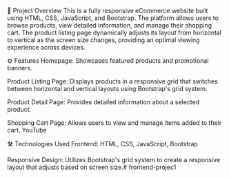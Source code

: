 
📌 Project Overview
This is a fully responsive eCommerce website built using HTML, CSS, JavaScript, and Bootstrap. The platform allows users to browse products, view detailed information, and manage their shopping cart. The product listing page dynamically adjusts its layout from horizontal to vertical as the screen size changes, providing an optimal viewing experience across devices.

⚙️ Features
Homepage: Showcases featured products and promotional banners.

Product Listing Page: Displays products in a responsive grid that switches between horizontal and vertical layouts using Bootstrap's grid system.

Product Detail Page: Provides detailed information about a selected product.

Shopping Cart Page: Allows users to view and manage items added to their cart.​
YouTube

🛠️ Technologies Used
Frontend: HTML, CSS, JavaScript, Bootstrap

Responsive Design: Utilizes Bootstrap's grid system to create a responsive layout that adjusts based on screen size.​# frontend-projec1
